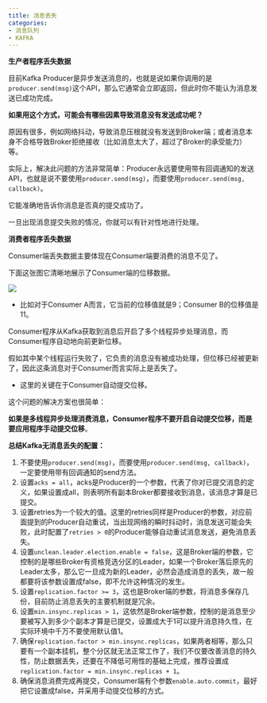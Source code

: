 ```yaml
---
title: 消息丢失
categories: 
- 消息队列
- KAFKA
---
```


**生产者程序丢失数据**

目前Kafka Producer是异步发送消息的，也就是说如果你调用的是`producer.send(msg)`这个API，那么它通常会立即返回，但此时你不能认为消息发送已成功完成。

**如果用这个方式，可能会有哪些因素导致消息没有发送成功呢？**

原因有很多，例如网络抖动，导致消息压根就没有发送到Broker端；或者消息本身不合格导致Broker拒绝接收（比如消息太大了，超过了Broker的承受能力）等。

实际上，解决此问题的方法非常简单：Producer永远要使用带有回调通知的发送API，也就是说不要使用`producer.send(msg)`，而要使用`producer.send(msg, callback)`。

它能准确地告诉你消息是否真的提交成功了。

一旦出现消息提交失败的情况，你就可以有针对性地进行处理。

**消费者程序丢失数据**

Consumer端丢失数据主要体现在Consumer端要消费的消息不见了。

下面这张图它清晰地展示了Consumer端的位移数据。

![](https://img-blog.csdnimg.cn/f43d87da62d64f6f8ca20b4daffb95c9.png)

* 比如对于Consumer A而言，它当前的位移值就是9；Consumer B的位移值是11。

Consumer程序从Kafka获取到消息后开启了多个线程异步处理消息，而Consumer程序自动地向前更新位移。

假如其中某个线程运行失败了，它负责的消息没有被成功处理，但位移已经被更新了，因此这条消息对于Consumer而言实际上是丢失了。

* 这里的关键在于Consumer自动提交位移。

这个问题的解决方案也很简单：

**如果是多线程异步处理消费消息，Consumer程序不要开启自动提交位移，而是要应用程序手动提交位移**。

**总结Kafka无消息丢失的配置：**

1. 不要使用`producer.send(msg)`，而要使用`producer.send(msg, callback)`，一定要使用带有回调通知的send方法。
2. 设置`acks = all`，acks是Producer的一个参数，代表了你对已提交消息的定义，如果设置成all，则表明所有副本Broker都要接收到消息，该消息才算是已提交。
3. 设置retries为一个较大的值。这里的retries同样是Producer的参数，对应前面提到的Producer自动重试，当出现网络的瞬时抖动时，消息发送可能会失败，此时配置了`retries > 0`的Producer能够自动重试消息发送，避免消息丢失。
4. 设置`unclean.leader.election.enable = false`，这是Broker端的参数，它控制的是哪些Broker有资格竞选分区的Leader，如果一个Broker落后原先的Leader太多，那么它一旦成为新的Leader，必然会造成消息的丢失，故一般都要将该参数设置成false，即不允许这种情况的发生。
5. 设置`replication.factor >= 3`，这也是Broker端的参数，将消息多保存几份，目前防止消息丢失的主要机制就是冗余。
6. 设置`min.insync.replicas > 1`，这依然是Broker端参数，控制的是消息至少要被写入到多少个副本才算是已提交，设置成大于1可以提升消息持久性，在实际环境中千万不要使用默认值1。
7. 确保`replication.factor > min.insync.replicas`，如果两者相等，那么只要有一个副本挂机，整个分区就无法正常工作了，我们不仅要改善消息的持久性，防止数据丢失，还要在不降低可用性的基础上完成，推荐设置成`replication.factor = min.insync.replicas + 1`。
8. 确保消息消费完成再提交，Consumer端有个参数`enable.auto.commit`，最好把它设置成false，并采用手动提交位移的方式。